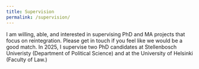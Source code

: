 ```yaml
---
title: Supervision
permalink: /supervision/
---
```


I am willing, able, and interested in supervising PhD and MA projects that focus on reintegration. Please get in touch if you feel like we would be a good match.
In 2025, I supervise two PhD candidates at Stellenbosch Univeristy (Department of Political Science) and at the University of Helsinki (Faculty of Law.)
